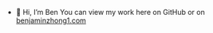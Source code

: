 - 👋 Hi, I’m Ben You can view my work here on GitHub or on [benjaminzhong1.com](benjaminzhong1.com)

<!---
benjaminzhong1/benjaminzhong1 is a ✨ special ✨ repository because its `README.md` (this file) appears on your GitHub profile.
You can click the Preview link to take a look at your changes.
--->
